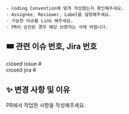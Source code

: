 ```
- Coding Convention에 맞게 작성했는지 확인해주세요.
- Assignee, Reviewer, Label을 설정해주세요.
- 가능한 이슈를 Link 해주세요.
- PR이 승인된 경우 해당 브랜치는 삭제 바랍니다.
```

## 🎟️ 관련 이슈 번호, Jira 번호
closed issue #
<br>
closed jira #

## ✨ 변경 사항 및 이유
PR에서 작업한 사항을 작성해주세요.
